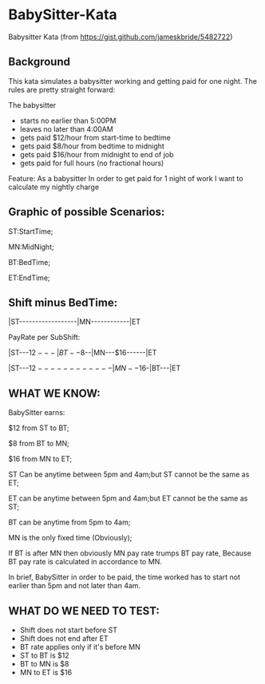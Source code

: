 # BabySitter-Kata

Babysitter Kata (from https://gist.github.com/jameskbride/5482722)

Background
----------
This kata simulates a babysitter working and getting paid for one night.  The rules are pretty straight forward:

The babysitter
- starts no earlier than 5:00PM
- leaves no later than 4:00AM
- gets paid $12/hour from start-time to bedtime
- gets paid $8/hour from bedtime to midnight
- gets paid $16/hour from midnight to end of job
- gets paid for full hours (no fractional hours)


Feature:
As a babysitter
In order to get paid for 1 night of work
I want to calculate my nightly charge




Graphic of possible Scenarios:
------------------------------

ST:StartTime;

MN:MidNight;

BT:BedTime;

ET:EndTime;

Shift minus BedTime:
--------------------

|ST------------------|MN------------|ET

PayRate per SubShift:

|ST---$12---|BT--$8--|MN---$16------|ET

|ST---$12------------|MN--$16-|BT---|ET

WHAT WE KNOW:
-------------
BabySitter earns:

$12 from ST to BT;

$8  from BT to MN;

$16 from MN to ET;

ST Can be anytime between 5pm and 4am;but
ST cannot be the same as ET;

ET can be anytime between 5pm and 4am;but
ET cannot be the same as ST;

BT can be anytime from 5pm to 4am;

MN is the only fixed time (Obviously);

If BT is after MN then obviously MN pay rate trumps BT pay rate, Because BT pay rate is calculated in accordance to MN.

In brief, BabySitter in order to be paid, the time worked has to start not earlier than 5pm and not later than 4am.

WHAT DO WE NEED TO TEST:
-----------------------

* Shift does not start before ST
* Shift does not end after ET
* BT rate applies only if it's before MN
* ST to BT is $12
* BT to MN is $8
* MN to ET is $16



